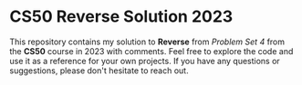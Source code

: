 # CS50 Reverse Solution 2023

This repository contains my solution to **Reverse** from _Problem Set 4_ from the **CS50** course in 2023 with comments.
Feel free to explore the code and use it as a reference for your own projects. If you have any questions or suggestions, please don't hesitate to reach out.
